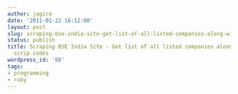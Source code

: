 ```yaml
---
author: jagira
date: '2011-01-22 16:12:00'
layout: post
slug: scraping-bse-india-site-get-list-of-all-listed-companies-along-with-their-scrip-codes
status: publish
title: Scraping BSE India Site - Get list of all listed companies along with their
  scrip codes
wordpress_id: '66'
tags:
- programming
- ruby
---
```




